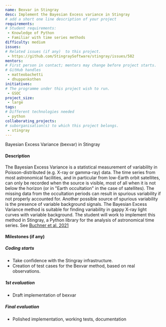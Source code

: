 ```yaml
---
name: Bexvar in Stingray
desc: Implement the Bayesian Excess variance in Stingray
# add a short one line description of your project
requirements:
# Student requirements:
 - Knowledge of Python
 - Familiar with time series methods
difficulty: medium
issues:
# Related issues (if any)  to this project.
 - https://github.com/StingraySoftware/stingray/issues/582
mentors:
# First person in contact; mentors may change before project starts.
# GitHub handles
 - matteobachetti
 - dhuppenkothen
initiatives:
# The programme under this project wish to run.
 - GSOC
project_size:
 - large
tags:
# Different technologies needed
 - python
collaborating_projects:
# suborganisation(s) to which this project belongs.
 - stingray
---
```

Bayesian Excess Variance (bexvar) in Stingray

#### Description

The Bayesian Excess Variance is a statistical measurement of variability 
in Poisson-distributed (e.g. X-ray or gamma-ray) data.
The time series from most astronomical facilities, and in particular from 
low-Earth orbit satellites, can only be recorded when the source is visible, 
most of all when it is not below the horizon (or in "Earth occultation" in the 
case of satellites).
The missing data from the occultation periods can result in spurious variability
if not properly accounted for.
Another possible source of spurious variability is the presence of variable 
background signals.
The Bayesian Excess Variance method is suitable for finding variability in 
gappy X-ray light curves with variable background.
The student will work to implement this method in Stingray, a Python library
for the analysis of astronomical time series.
See [Buchner et al. 2021](https://arxiv.org/abs/2106.14529)

#### Milestones (if any)

##### Coding starts

* Take confidence with the Stingray infrastructure.
* Creation of test cases for the Bexvar method, based on real observations.

##### 1st evaluation

* Draft implementation of bexvar

##### Final evaluation

* Polished implementation, working tests, documentation
